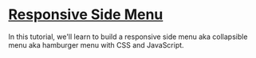 # [Responsive Side Menu](https://www.youtube.com/watch?v=wpGNFGqNfdU)

In this tutorial, we'll learn to build a responsive side menu aka collapsible menu aka hamburger menu with CSS and JavaScript.
